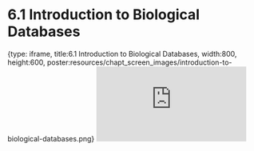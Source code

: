 # 6.1 Introduction to Biological Databases
 
{type: iframe, title:6.1 Introduction to Biological Databases, width:800, height:600, poster:resources/chapt_screen_images/introduction-to-biological-databases.png}
![](https://www.c-moor.org/module-model-org-db/no_toc/introduction-to-biological-databases.html)
 

 
